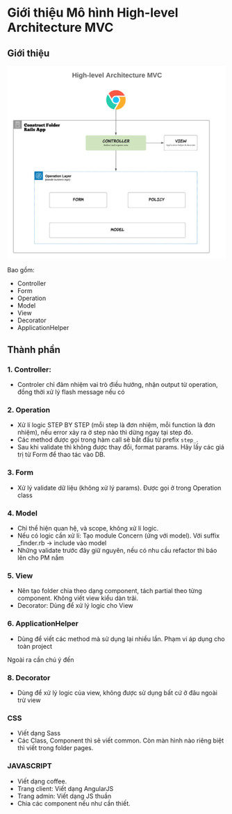 # Giới thiệu Mô hình High-level Architecture MVC

## Giới thiệu
![Mô hình High-level Architecture MVC](./images/High-level-Architecture-MVC.png)

Bao gồm:
- Controller
- Form
- Operation
- Model
- View
- Decorator
- ApplicationHelper

## Thành phần
### 1. Controller:
- Controler chỉ đảm nhiệm vai trò điều hướng, nhận output từ operation, đồng thời xử lý flash message nếu có

### 2. Operation
- Xử lí logic STEP BY STEP (mỗi step là đơn nhiệm, mỗi function là đơn nhiệm), nếu error xảy ra ở step nào thì dừng ngay tại step đó.
- Các method được gọi trong hàm call sẽ bắt đầu từ prefix `step_`.
- Sau khi validate thì không được thay đổi, format params. Hãy lấy các giá trị từ Form để thao tác vào DB.

### 3. Form
- Xử lý validate dữ liệu (không xử lý params). Được gọi ở trong Operation class

### 4. Model
- Chỉ thể hiện quan hệ, và scope, không xử lí logic.
- Nếu có logic cần xử lí: Tạo module Concern (ứng với model). Với suffix _finder.rb -> include vào model
- Những validate trước đây giữ nguyên, nếu có nhu cầu refactor thì báo lên cho PM nắm

### 5. View
- Nên tạo folder chia theo dạng component, tách partial theo từng component. Không viết view kiểu dàn trãi.
- Decorator: Dùng để xử lý logic cho View

### 6. ApplicationHelper
- Dùng để viết các method mà sử dụng lại nhiều lần. Phạm vi áp dụng cho toàn project

Ngoài ra cần chú ý đến

### 8. Decorator
-  Dùng để xử lý logic của view, không được sử dụng bất cứ ở đâu ngoài trừ view

### CSS
- Viết dạng Sass
- Các Class, Component thì sẽ viết common. Còn màn hình nào riêng biệt thì viết trong folder pages.

### JAVASCRIPT
- Viết dạng coffee.
- Trang client: Viết dạng AngularJS
- Trang admin: Viết dạng JS thuần
- Chia các component nếu như cần thiết.

